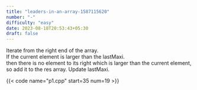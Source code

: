 ```yaml
---
title: "leaders-in-an-array-1587115620"
number: "-"
difficulty: "easy"
date: 2023-08-18T20:53:43+05:30
draft: false
---
```


Iterate from the right end of the array.  
If the current element is larger than the lastMaxi.  
then there is no element to its right which is larger than the current element,  
so add it to the res array. Update lastMaxi.


{{< code name="p1.cpp" start=35 num=19 >}}
